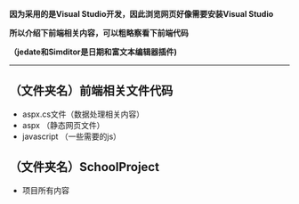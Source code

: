 ﻿**因为采用的是Visual Studio开发，因此浏览网页好像需要安装Visual Studio**

**所以介绍下前端相关内容，可以粗略察看下前端代码**

**（jedate和Simditor是日期和富文本编辑器插件)**

---


## （文件夹名）前端相关文件代码
+ aspx.cs文件（数据处理相关内容）
+ aspx （静态网页文件）
+ javascript （一些需要的js）

## （文件夹名）SchoolProject
+ 项目所有内容